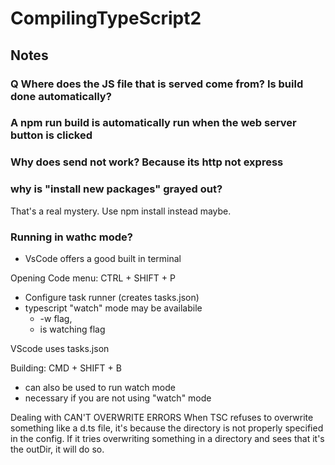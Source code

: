 # CompilingTypeScript2

## Notes
###  Q Where does the JS file that is served come from? Is build done automatically?
### A npm run build is automatically run when the web server button is clicked

### Why does send not work? Because its http not express

### why is "install new packages" grayed out?
That's a real mystery. Use npm install instead maybe.

### Running in wathc mode?
- VsCode offers a good built in terminal

Opening Code menu: CTRL + SHIFT + P
 - Configure task runner (creates tasks.json)
 - typescript "watch" mode may be availabile
    - -w flag,
    - is watching flag

VScode uses tasks.json

Building: CMD + SHIFT + B
  - can also be used to run watch mode
  - necessary if you are not using "watch" mode

Dealing with CAN'T OVERWRITE ERRORS
When TSC refuses to overwrite something like a d.ts file, it's because the directory is not properly specified in the config. If it tries overwriting something in a directory and sees that it's the outDir, it will do so.